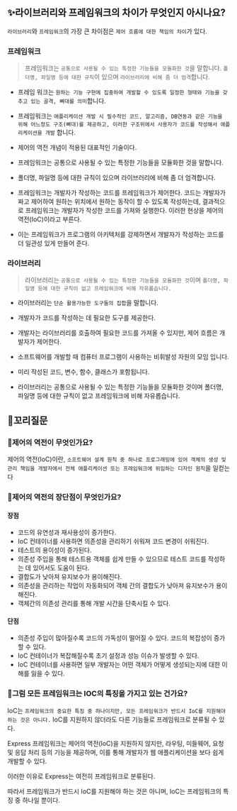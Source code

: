 ## ✨라이브러리와 프레임워크의 차이가 무엇인지 아시나요?

`라이브러리`와 `프레임워크`의 가장 큰 차이점은 `제어 흐름에 대한 책임의 차이`가 있다.

### 프레임워크

> 프레임워크는 `공통으로 사용될 수 있는 특정한 기능들을 모듈화한 것`을 말합니다. `폴더명, 파일명 등에 대한 규칙`이 있으며 `라이브러리에 비해 좀 더 엄격`합니다.

- 프레임 워크는 `원하는 기능 구현에 집중하여 개발할 수 있도록 일정한 형태와 기능을 갖추고 있는 골격, 뼈대를 의미`합니다.

- 프레임워크는 `애플리케이션 개발 시 필수적인 코드, 알고리즘, DB연동과 같은 기능을 위해 어느정도 구조(뼈대)를 제공하고, 이러한 구조위에서 사용자가 코드를 작성해서 애플리케이션을 개발` 합니다.

- 제어의 역전 개념이 적용된 대표적인 기술이다.

- 프레임워크는 공통으로 사용될 수 있는 특정한 기능들을 모듈화한 것을 말합니다.

- 폴더명, 파일명 등에 대한 규칙이 있으며 라이브러리에 비해 좀 더 엄격합니다.

- 프레임워크는 개발자가 작성하는 코드를 프레임워크가 제어한다. 코드는 개발자가 짜고 제어하여 원하는 위치에서 원하는 동작이 할 수 있도록 작성하는데, 결과적으로 프레임워크는 개발자가 작성한 코드를 가져와 실행한다. 이러한 현상을 제어의 역전(IoC)이라고 부른다.

- 이는 프레임워크가 프로그램의 아키텍처를 강제하면서 개발자가 작성하는 코드를 더 일관성 있게 만들어 준다.

### 라이브러리

> 라이브러리는 `공통으로 사용될 수 있는 특정한 기능들을 모듈화한 것`이며 `폴더명, 파일명 등에 대한 규칙이 없고 프레임워크에 비해 자유롭습니다.`

- 라이브러리는 `단순 활용가능한 도구들의 집합`을 말합니다.

- 개발자가 코드를 작성하는 데 필요한 도구를 제공한다.

- 개발자는 라이브러리를 호출하여 필요한 코드를 가져올 수 있지만, 제어 흐름은 개발자가 제어한다.

- 소프트웨어를 개발할 때 컴퓨터 프로그램이 사용하는 비휘발성 자원의 모임 입니다.

- 미리 작성된 코드, 변수, 함수, 클래스가 포함됩니다.

- 라이브러리는 공통으로 사용될 수 있는 특정한 기능들을 모듈화한 것이며 폴더명, 파일명 등에 대한 규칙이 없고 프레임워크에 비해 자유롭습니다.

## 🔁꼬리질문

### 🤔제어의 역전이 무엇인가요?

제어의 역전(IoC)이란, `소프트웨어 설계 원칙 중 하나로 프로그래밍에 있어 객체의 생성 및 관리 책임을 개발자에서 전체 애플리케이션 또는 프레임워크에 위임하는 디자인 원칙`을 일컫는다

### 🤔제어의 역전의 장단점이 무엇인가요?

#### 장점

- 코드의 유연성과 재사용성이 증가한다.
- IoC 컨테이너를 사용하면 의존성을 관리하기 쉬워져 코드 변경이 쉬워진다.
- 테스트의 용이성이 증가된다.
- 의존성 주입을 통해 테스트용 객체를 쉽게 만들 수 있으므로 테스트 코드를 작성하는 데 있어서도 도움이 된다.
- 결합도가 낮아져 유지보수가 용이해진다.
- 의존성을 관리하는 작업이 자동화되어 객체 간의 결합도가 낮아져 유지보수가 용이해진다.
- 객체간의 의존성 관리를 통해 개발 시간을 단축시킬 수 있다.

#### 단점

- 의존성 주입이 많아질수록 코드의 가독성이 떨어질 수 있다. 코드의 복잡성이 증가할 수 있다.
- IoC 컨테이너가 복잡해질수록 초기 설정과 성능 이슈가 발생할 수 있다.
- IoC 컨테이너를 사용하면 일부 개발자는 어떤 객체가 어떻게 생성되는지에 대한 이해를 잃을 수 있다.

### 🤔그럼 모든 프레임워크는 IOC의 특징을 가지고 있는 건가요?

IoC는 `프레임워크의 중요한 특징 중 하나이지만, 모든 프레임워크가 반드시 IoC를 지원해야 하는 것은 아니다.`
IoC를 지원하지 않더라도 다른 기능들로 프레임워크로 분류될 수 있다.

Express 프레임워크는 제어의 역전(IoC)을 지원하지 않지만, 라우팅, 미들웨어, 요청 및 응답 처리 등의 기능을 제공하며, 이를 통해 개발자가 웹 애플리케이션을 보다 쉽게 개발할 수 있다.

이러한 이유로 Express는 여전히 프레임워크로 분류된다.

따라서 프레임워크가 반드시 IoC를 지원해야 하는 것은 아니며, IoC는 프레임워크의 특징 중 하나일 뿐이다.
